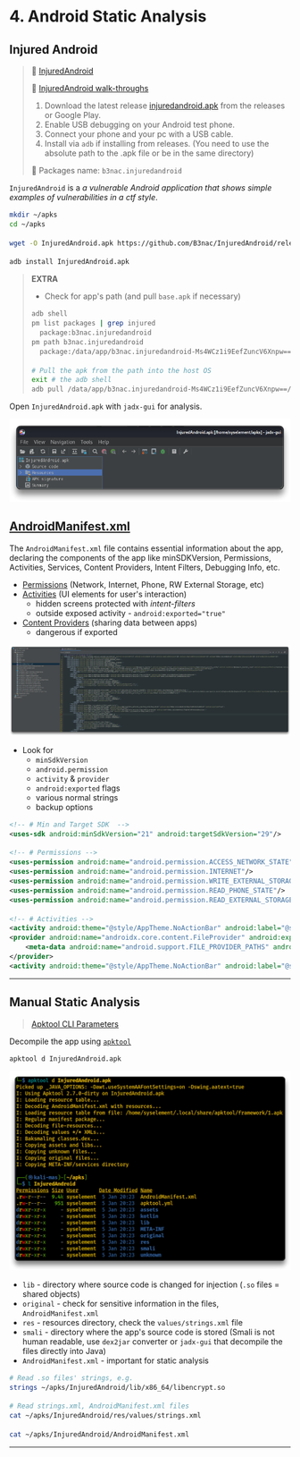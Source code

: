 # 4. Android Static Analysis

## Injured Android

> 🔗 [InjuredAndroid](https://github.com/B3nac/InjuredAndroid)
>
> 🔗 [InjuredAndroid walk-throughs](https://github.com/B3nac/InjuredAndroid/blob/master/InjuredAndroid-FlagWalkthroughs.md)
>
> 1. Download the latest release [injuredandroid.apk](https://github.com/B3nac/InjuredAndroid/releases/tag/v1.0.12) from the releases or Google Play.
> 2. Enable USB debugging on your Android test phone.
> 3. Connect your phone and your pc with a USB cable.
> 4. Install via `adb` if installing from releases. (You need to use the absolute path to the .apk file or be in the same directory)
>
> 📌 Packages name: `b3nac.injuredandroid`

`InjuredAndroid` is a *a vulnerable Android application that shows simple examples of vulnerabilities in a ctf style*.

```bash
mkdir ~/apks
cd ~/apks

wget -O InjuredAndroid.apk https://github.com/B3nac/InjuredAndroid/releases/download/v1.0.12/InjuredAndroid-1.0.12-release.apk

adb install InjuredAndroid.apk
```

> **EXTRA**
>
> - Check for app's path (and pull `base.apk` if necessary)
>
> ```bash
> adb shell
> pm list packages | grep injured
> 	package:b3nac.injuredandroid
> pm path b3nac.injuredandroid
> 	package:/data/app/b3nac.injuredandroid-Ms4WCz1i9EefZuncV6Xnpw==/base.apk
> 
> # Pull the apk from the path into the host OS
> exit # the adb shell
> adb pull /data/app/b3nac.injuredandroid-Ms4WCz1i9EefZuncV6Xnpw==/base.apk InjuredAndroid_base.apk
> ```

Open `InjuredAndroid.apk` with `jadx-gui` for analysis.

![](.gitbook/assets/2024-01-05_20-20-52_292.png)

## [AndroidManifest.xml](https://developer.android.com/guide/topics/manifest/manifest-intro)

The `AndroidManifest.xml` file contains essential information about the app, declaring the components of the app like minSDKVersion, Permissions, Activities, Services, Content Providers, Intent Filters, Debugging Info, etc.

- [Permissions](https://developer.android.com/reference/android/Manifest.permission) (Network, Internet, Phone, RW External Storage, etc)
- [Activities](https://developer.android.com/guide/components/activities/intro-activities) (UI elements for user's interaction)
  - hidden screens protected with *intent-filters*
  - outside exposed activity - `android:exported="true"` 
- [Content Providers](https://developer.android.com/guide/topics/providers/content-providers) (sharing data between apps)
  - dangerous if exported

![AndroidManifest.xml](.gitbook/assets/2024-01-05_19-44-52_291.png)

- Look for
  - `minSdkVersion`
  - `android.permission`
  - `activity` & `provider`
  - `android:exported` flags
  - various normal strings
  - backup options

```xml
<!-- # Min and Target SDK  -->
<uses-sdk android:minSdkVersion="21" android:targetSdkVersion="29"/>

<!-- # Permissions -->
<uses-permission android:name="android.permission.ACCESS_NETWORK_STATE"/>
<uses-permission android:name="android.permission.INTERNET"/>
<uses-permission android:name="android.permission.WRITE_EXTERNAL_STORAGE"/>
<uses-permission android:name="android.permission.READ_PHONE_STATE"/>
<uses-permission android:name="android.permission.READ_EXTERNAL_STORAGE"/>

<!-- # Activities -->
<activity android:theme="@style/AppTheme.NoActionBar" android:label="@string/title_activity_flag_eighteen" android:name="b3nac.injuredandroid.FlagEighteenActivity" android:exported="true"/>
<provider android:name="androidx.core.content.FileProvider" android:exported="false" android:authorities="b3nac.injuredandroid.fileprovider" android:grantUriPermissions="true">
    <meta-data android:name="android.support.FILE_PROVIDER_PATHS" android:resource="@xml/file_paths"/>
</provider>
<activity android:theme="@style/AppTheme.NoActionBar" android:label="@string/title_activity_flag_seventeen" android:name="b3nac.injuredandroid.FlagSeventeenActivity"/>
```

---

## Manual Static Analysis

> [Apktool CLI Parameters](https://apktool.org/docs/cli-parameters)

Decompile the app using [`apktool`](https://apktool.org/)

```bash
apktool d InjuredAndroid.apk
```

![](.gitbook/assets/2024-01-05_20-24-11_293.png)

- `lib` - directory where source code is changed for injection (`.so` files = shared objects)
- `original` - check for sensitive information in the files, `AndroidManifest.xml`
- `res` - resources directory, check the `values/strings.xml` file
- `smali` - directory where the app's source code is stored (Smali is not human readable, use `dex2jar` converter or  `jadx-gui` that decompile the files directly into Java)
- `AndroidManifest.xml` - important for static analysis

```bash
# Read .so files' strings, e.g.
strings ~/apks/InjuredAndroid/lib/x86_64/libencrypt.so

# Read strings.xml, AndroidManifest.xml files
cat ~/apks/InjuredAndroid/res/values/strings.xml

cat ~/apks/InjuredAndroid/AndroidManifest.xml
```

 







------

